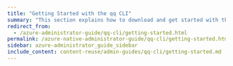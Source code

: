 ```yaml
---
title: "Getting Started with the qq CLI"
summary: "This section explains how to download and get started with the <code>qq</code> CLI."
redirect_from:
  - /azure-administrator-guide/qq-cli/getting-started.html
permalink: /azure-native-administrator-guide/qq-cli/getting-started.html
sidebar: azure-administrator_guide_sidebar
include_content: content-reuse/admin-guides/qq-cli/getting-started.md
---
```

